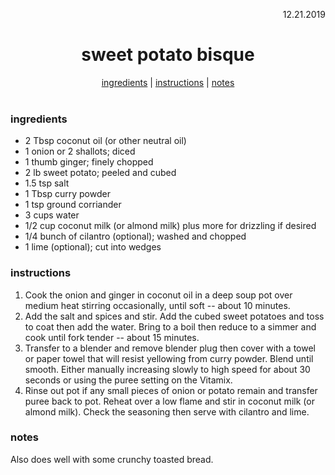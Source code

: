 <p align="right">12.21.2019</p>

<h1 align="center">sweet potato bisque</h1>

<div align="center">
  <a href="#ingredients">ingredients</a> | 
  <a href="#instructions">instructions</a> | 
  <a href="#notes">notes</a>
</div>
<br>

### ingredients
- 2 Tbsp coconut oil (or other neutral oil)
- 1 onion or 2 shallots; diced
- 1 thumb ginger; finely chopped
- 2 lb sweet potato; peeled and cubed
- 1.5 tsp salt 
- 1 Tbsp curry powder
- 1 tsp ground corriander
- 3 cups water 
- 1/2 cup coconut milk (or almond milk) plus more for drizzling if desired
- 1/4 bunch of cilantro (optional); washed and chopped 
- 1 lime (optional); cut into wedges


### instructions
1. Cook the onion and ginger in coconut oil in a deep soup pot over medium heat stirring occasionally, until soft -- about 
10 minutes. 
2. Add the salt and spices and stir.  Add the cubed sweet potatoes and toss to coat then add the water.  Bring to a boil then reduce to a 
simmer and cook until fork tender -- about 15 minutes.
3. Transfer to a blender and remove blender plug then cover with a towel or paper towel that will resist yellowing 
from curry powder.  Blend until smooth.  Either manually increasing slowly to high speed for about 30 seconds or using 
the puree setting on the Vitamix.
4. Rinse out pot if any small pieces of onion or potato remain and transfer puree back to pot.  Reheat over a low flame and 
stir in coconut milk (or almond milk).  Check the seasoning then serve with cilantro and lime.


### notes
Also does well with some crunchy toasted bread. 
